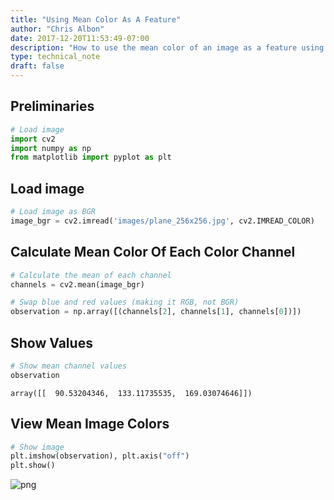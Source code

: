 ```yaml
---
title: "Using Mean Color As A Feature"
author: "Chris Albon"
date: 2017-12-20T11:53:49-07:00
description: "How to use the mean color of an image as a feature using OpenCV in Python with the Shi-Tomasi Corner Detector."
type: technical_note
draft: false
---
```

## Preliminaries


```python
# Load image
import cv2
import numpy as np
from matplotlib import pyplot as plt
```

## Load image


```python
# Load image as BGR
image_bgr = cv2.imread('images/plane_256x256.jpg', cv2.IMREAD_COLOR)
```

## Calculate Mean Color Of Each Color Channel


```python
# Calculate the mean of each channel
channels = cv2.mean(image_bgr)

# Swap blue and red values (making it RGB, not BGR)
observation = np.array([(channels[2], channels[1], channels[0])])
```

## Show Values


```python
# Show mean channel values
observation
```




    array([[  90.53204346,  133.11735535,  169.03074646]])



## View Mean Image Colors


```python
# Show image
plt.imshow(observation), plt.axis("off")
plt.show()
```


![png](using_mean_color_as_a_feature_10_0.png)

